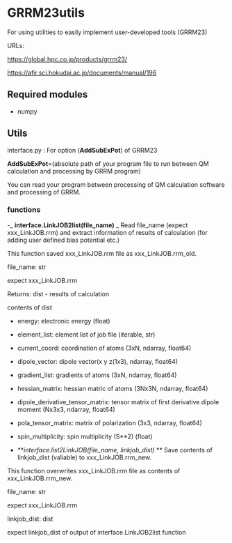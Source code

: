 # GRRM23utils
For using utilities to easily implement user-developed tools (GRRM23)

URLs:

https://global.hpc.co.jp/products/grrm23/

https://afir.sci.hokudai.ac.jp/documents/manual/196


## Required modules
- numpy

## Utils
interface.py : For option (**AddSubExPot**) of GRRM23 

**AddSubExPot**=(absolute path of your program file to run between QM calculation and processing by GRRM program)

You can read your program between processing of QM calculation software and processing of GRRM. 


### functions
-_ **interface.LinkJOB2list(file_name)**
_
Read file_name (expect xxx_LinkJOB.rrm) and extract information of results of calculation (for adding user defined bias potential etc.)

This function saved xxx_LinkJOB.rrm file as xxx_LinkJOB.rrm_old.

file_name: str

expect xxx_LinkJOB.rrm

Returns: dist - results of calculation 

contents of dist

 - energy: electronic energy (float) 

 - element_list: element list of job file (iterable, str)  
 
 - current_coord:  coordination of atoms (3xN, ndarray, float64)  
 
 - dipole_vector: dipole vector(x y z(1x3), ndarray, float64) 
 
 - gradient_list: gradients of atoms (3xN, ndarray, float64)  
 
 - hessian_matrix: hessian matric of atoms (3Nx3N, ndarray, float64)
 
 - dipole_derivative_tensor_matrix: tensor matrix of first derivative dipole moment (Nx3x3, ndarray, float64)
 
 - pola_tensor_matrix: matrix of polarization (3x3, ndarray, float64)
 
 - spin_multiplicity: spin multiplicity (S**2) (float) 


- **_interface.list2LinkJOB(file_name, linkjob_dist)_
**
Save contents of linkjob_dist (valiable) to xxx_LinkJOB.rrm_new.

This function overwrites xxx_LinkJOB.rrm file as contents of xxx_LinkJOB.rrm_new.

file_name: str

  expect xxx_LinkJOB.rrm

linkjob_dist: dist

  expect linkjob_dist of output of interface.LinkJOB2list function



  

